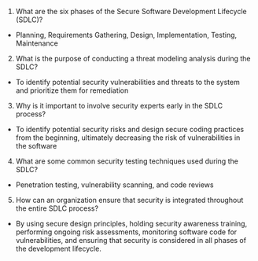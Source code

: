 1. What are the six phases of the Secure Software Development Lifecycle (SDLC)?
- Planning, Requirements Gathering, Design, Implementation, Testing, Maintenance
2. What is the purpose of conducting a threat modeling analysis during the SDLC?
- To identify potential security vulnerabilities and threats to the system and prioritize them for remediation
3. Why is it important to involve security experts early in the SDLC process?
- To identify potential security risks and design secure coding practices from the beginning, ultimately decreasing the risk of vulnerabilities in the software 
4. What are some common security testing techniques used during the SDLC?
- Penetration testing, vulnerability scanning, and code reviews 
5. How can an organization ensure that security is integrated throughout the entire SDLC process?
- By using secure design principles, holding security awareness training, performing ongoing risk assessments, monitoring software code for vulnerabilities, and ensuring that security is considered in all phases of the development lifecycle.